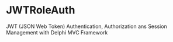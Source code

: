 # JWTRoleAuth
JWT (JSON Web Token) Authentication, Authorization ans Session Management with Delphi MVC Framework
